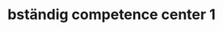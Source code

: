 ---
title: "bständig competence center 1"
url: /wien/bstaendig-competence-center-1/
shop: Sanitätshaus
---